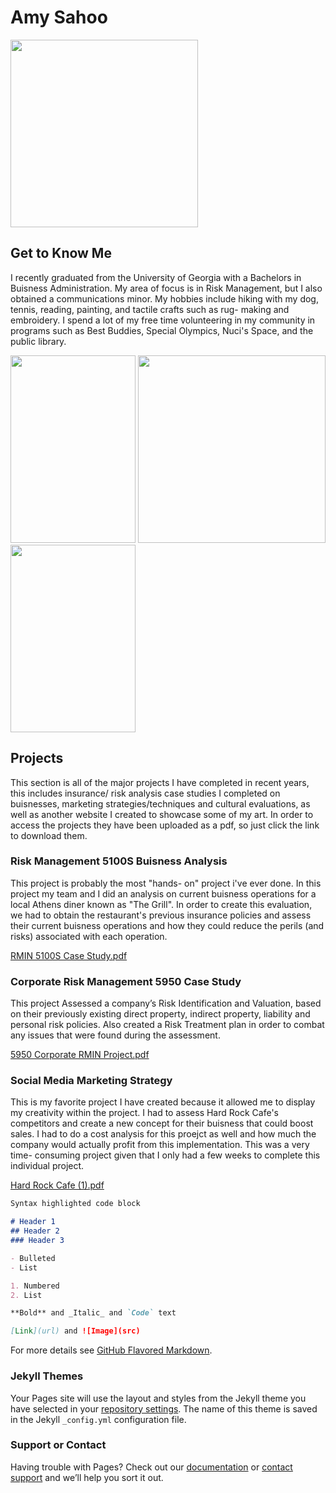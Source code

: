 
#     Amy Sahoo

<img src="https://user-images.githubusercontent.com/34382282/130311760-0ccfd7e9-6ad8-4351-ab67-1bb1dc2e15e8.png" width="300" height="300">


## Get to Know Me
I recently graduated from the University of Georgia with a Bachelors in Buisness Administration. My area of focus is in Risk Management, but I also obtained a communications minor. My hobbies include hiking with my dog, tennis, reading, painting, and tactile crafts such as rug- making and embroidery. I spend a lot of my free time volunteering in my community in programs such as Best Buddies, Special Olympics, Nuci's Space, and the public library. 

<img src="https://user-images.githubusercontent.com/34382282/130310342-b141b36b-a1b5-4d6b-8f1c-adc9ba2da1fc.jpg" width="200" height="300"> <img src="https://user-images.githubusercontent.com/34382282/130312234-a4dbb514-0b80-4cf9-9eee-d21307eff9a4.jpeg" width="300" height="300"> <img src="https://user-images.githubusercontent.com/34382282/130312305-9c141fd7-1749-436f-9135-7f2af53b47ac.jpeg" width="200" height="300">





## Projects
This section is all of the major projects I have completed in recent years, this includes insurance/ risk analysis case studies I completed on buisnesses, marketing strategies/techniques and cultural evaluations, as well as another website I created to showcase some of my art. In order to access the projects they have been uploaded as a pdf, so just click the link to download them. 

### Risk Management 5100S Buisness Analysis
This project is probably the most "hands- on" project i've ever done. In this project my team and I did an analysis on current buisness operations for a local Athens diner known as "The Grill". In order to create this evaluation, we had to obtain the restaurant's previous insurance policies and assess their current buisness operations and how they could reduce the perils (and risks) associated with each operation. 

[RMIN 5100S Case Study.pdf](https://github.com/amysahoo/amysahoo.github.io/files/7025057/RMIN.5100S.Case.Study.pdf)


### Corporate Risk Management 5950 Case Study 
This project Assessed a company’s Risk Identification and Valuation, based on their previously existing direct property, indirect property, liability and personal risk policies. Also created a Risk Treatment plan in order to combat any issues that were found during the assessment. 

[5950 Corporate RMIN Project.pdf](https://github.com/amysahoo/amysahoo.github.io/files/7025062/5950.Corporate.RMIN.Project.pdf)

### Social Media Marketing Strategy 
This is my favorite project I have created because it allowed me to display my creativity within the project. I had to assess Hard Rock Cafe's competitors and create a new concept for their buisness that could boost sales. I had to do a cost analysis for this proejct as well and how much the company would actually profit from this implementation. This was a very time- consuming project given that I only had a few weeks to complete this individual project. 

[Hard Rock Cafe (1).pdf](https://github.com/amysahoo/amysahoo.github.io/files/7025111/Hard.Rock.Cafe.1.pdf)


```markdown
Syntax highlighted code block

# Header 1
## Header 2
### Header 3

- Bulleted
- List

1. Numbered
2. List

**Bold** and _Italic_ and `Code` text

[Link](url) and ![Image](src)
```

For more details see [GitHub Flavored Markdown](https://guides.github.com/features/mastering-markdown/).

### Jekyll Themes

Your Pages site will use the layout and styles from the Jekyll theme you have selected in your [repository settings](https://github.com/amysahoo/amysahoo.github.io/settings/pages). The name of this theme is saved in the Jekyll `_config.yml` configuration file.

### Support or Contact

Having trouble with Pages? Check out our [documentation](https://docs.github.com/categories/github-pages-basics/) or [contact support](https://support.github.com/contact) and we’ll help you sort it out.
